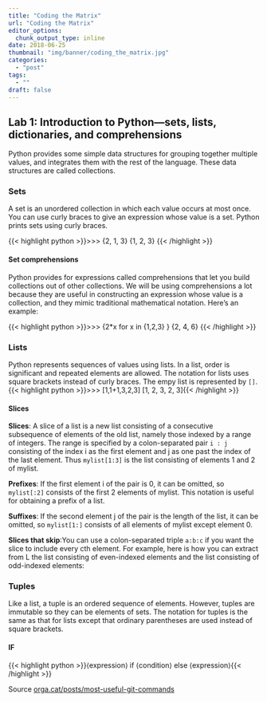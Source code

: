 ```yaml
---
title: "Coding the Matrix"
url: "Coding the Matrix"
editor_options: 
  chunk_output_type: inline
date: 2018-06-25
thumbnail: "img/banner/coding_the_matrix.jpg"
categories:
  - "post"
tags: 
  - ""
draft: false
---
```

## Lab 1: Introduction to Python—sets, lists, dictionaries, and comprehensions

Python provides some simple data structures for grouping together multiple values, and integrates them with the rest of the language. These data structures are called collections. 

### Sets

A set is an unordered collection in which each value occurs at most once. You can use curly braces to give an expression whose value is a set. Python prints sets using curly braces.

{{< highlight python >}}>>> {2, 1, 3}
{1, 2, 3}
{{< /highlight >}}

#### Set comprehensions

Python provides for expressions called comprehensions that let you build collections out of other collections. We will be using comprehensions a lot because they are useful in constructing an expression whose value is a collection, and they mimic traditional mathematical notation. Here’s an example:

{{< highlight python >}}>>> {2*x for x in {1,2,3} }
{2, 4, 6}
{{< /highlight >}}

### Lists

Python represents sequences of values using lists. In a list, order is significant and repeated elements are allowed. The notation for lists uses square brackets instead of curly braces. The empy list is represented by `[]`.
{{< highlight python >}}>>> [1,1+1,3,2,3]
[1, 2, 3, 2, 3]{{< /highlight >}}

#### Slices

**Slices**: A slice of a list is a new list consisting of a consecutive subsequence of elements of the old list, namely those indexed by a range of integers. The range is specified by a colon-separated pair `i : j` consisting of the index i as the first element and j as one past the index of the last element. Thus `mylist[1:3]` is the list consisting of elements 1 and 2 of mylist.

**Prefixes**: If the first element i of the pair is 0, it can be omitted, so `mylist[:2]` consists of the first 2 elements of mylist. This notation is useful for obtaining a prefix of a list.

**Suffixes**: If the second element j of the pair is the length of the list, it can be omitted, so `mylist[1:]` consists of all elements of mylist except element 0.

**Slices that skip**:You can use a colon-separated triple `a:b:c` if you want the slice to include every cth element. For example, here is how you can extract from L the list consisting of even-indexed elements and the list consisting of odd-indexed elements:

### Tuples
Like a list, a tuple is an ordered sequence of elements. However, tuples are immutable so they can be elements of sets. The notation for tuples is the same as that for lists except that ordinary parentheses are used instead of square brackets.

#### IF

{{< highlight python >}}⟨expression⟩ if ⟨condition⟩ else ⟨expression⟩{{< /highlight >}}

Source <a href="https://orga.cat/posts/most-useful-git-commands" target="_blank">orga.cat/posts/most-useful-git-commands</a>
